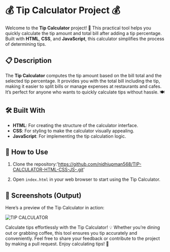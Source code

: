

# 💰 Tip Calculator Project 💰

Welcome to the **Tip Calculator** project! 🎉 This practical tool helps you quickly calculate the tip amount and total bill after adding a tip percentage. Built with **HTML**, **CSS**, and **JavaScript**, this calculator simplifies the process of determining tips.

## 📋 Description

The **Tip Calculator** computes the tip amount based on the bill total and the selected tip percentage. It provides you with the total bill including the tip, making it easier to split bills or manage expenses at restaurants and cafes. It’s perfect for anyone who wants to quickly calculate tips without hassle. 🍽️

## 🛠️ Built With

- **HTML**: For creating the structure of the calculator interface.
- **CSS**: For styling to make the calculator visually appealing.
- **JavaScript**: For implementing the tip calculation logic.

## 🚀 How to Use

1. Clone the repository:'https://github.com/nidhiupman568/TIP-CALCULATOR-HTML-CSS-JS-.git'
  
2. Open `index.html` in your web browser to start using the Tip Calculator.

## 📸 Screenshots (Output)

Here’s a preview of the Tip Calculator in action:

![TIP CALCULATOR](https://github.com/nidhiupman568/TIP-CALCULATOR-HTML-CSS-JS-/assets/130860182/936204e4-58f5-49e2-b020-b69fe6afa355)

Calculate tips effortlessly with the Tip Calculator! 💡 Whether you’re dining out or grabbing coffee, this tool ensures you tip accurately and conveniently. Feel free to share your feedback or contribute to the project by making a pull request. Enjoy calculating tips! 🌟

